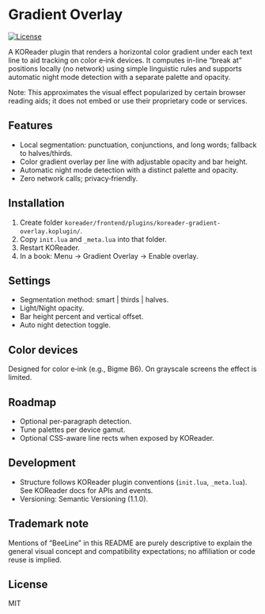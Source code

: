 # Gradient Overlay

[![License](https://img.shields.io/badge/License-BSD--3--Clause-blue.svg)](https://opensource.org/license/bsd-3-clause)


A KOReader plugin that renders a horizontal color gradient under each text line to aid tracking on color e‑ink devices. It computes in-line “break at” positions locally (no network) using simple linguistic rules and supports automatic night mode detection with a separate palette and opacity.

Note: This approximates the visual effect popularized by certain browser reading aids; it does not embed or use their proprietary code or services.

## Features
- Local segmentation: punctuation, conjunctions, and long words; fallback to halves/thirds.
- Color gradient overlay per line with adjustable opacity and bar height.
- Automatic night mode detection with a distinct palette and opacity.
- Zero network calls; privacy‑friendly.

## Installation
1. Create folder `koreader/frontend/plugins/koreader-gradient-overlay.koplugin/`.
2. Copy `init.lua` and `_meta.lua` into that folder.
3. Restart KOReader.
4. In a book: Menu → Gradient Overlay → Enable overlay.

## Settings
- Segmentation method: smart | thirds | halves.
- Light/Night opacity.
- Bar height percent and vertical offset.
- Auto night detection toggle.

## Color devices
Designed for color e‑ink (e.g., Bigme B6). On grayscale screens the effect is limited.

## Roadmap
- Optional per-paragraph detection.
- Tune palettes per device gamut.
- Optional CSS-aware line rects when exposed by KOReader.

## Development
- Structure follows KOReader plugin conventions (`init.lua`, `_meta.lua`). See KOReader docs for APIs and events.
- Versioning: Semantic Versioning (1.1.0). 

## Trademark note
Mentions of “BeeLine” in this README are purely descriptive to explain the general visual concept and compatibility expectations; no affiliation or code reuse is implied.

## License
MIT
